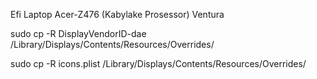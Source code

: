 Efi Laptop Acer-Z476 (Kabylake Prosessor) Ventura

sudo cp -R DisplayVendorID-dae /Library/Displays/Contents/Resources/Overrides/

sudo cp -R icons.plist /Library/Displays/Contents/Resources/Overrides/
